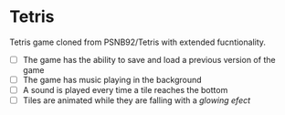 # Tetris
Tetris game cloned from PSNB92/Tetris with extended fucntionality.

- [ ] The game has the ability to save and load a previous version of the game
- [ ] The game has music playing in the background
- [ ] A sound is played every time a tile reaches the bottom
- [ ] Tiles are animated while they are falling with a *glowing efect*
